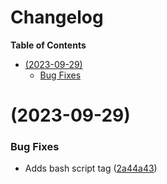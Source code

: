 # Changelog

<!-- START doctoc generated TOC please keep comment here to allow auto update -->
<!-- DON'T EDIT THIS SECTION, INSTEAD RE-RUN doctoc TO UPDATE -->

**Table of Contents**

- [(2023-09-29)](#2023-09-29)
  - [Bug Fixes](#bug-fixes)

<!-- END doctoc generated TOC please keep comment here to allow auto update -->

# (2023-09-29)

### Bug Fixes

- Adds bash script tag ([2a44a43](https://github.com/imrushi/markdown-or-hugo-to-medium/commit/2a44a436a8b92f1fa0a31183358ede85c1487b44))

